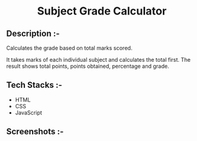 # <p align="center">Subject Grade Calculator</p>

## Description :-

Calculates the grade based on total marks scored. 

It takes marks of each individual subject and calculates the total first. The result shows total points, points obtained, percentage and grade.

## Tech Stacks :-

- HTML
- CSS
- JavaScript

## Screenshots :-

